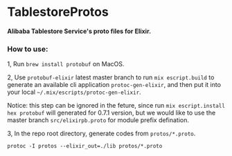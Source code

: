 # TablestoreProtos

**Alibaba Tablestore Service's proto files for Elixir.**

### How to use:

1, Run `brew install protobuf` on MacOS.

2, Use `protobuf-elixir` latest master branch to run `mix escript.build` to generate an available cli application `protoc-gen-elixir`, and then put it into your local `~/.mix/escripts/protoc-gen-elixir`. 

Notice: this step can be ignored in the feture, since run `mix escript.install hex protobuf` will generated for 0.7.1 version, but we would like to use the master branch `src/elixirpb.proto` for module prefix defination.

3, In the repo root directory, generate codes from `protos/*.proto`.

```
protoc -I protos --elixir_out=./lib protos/*.proto
```

